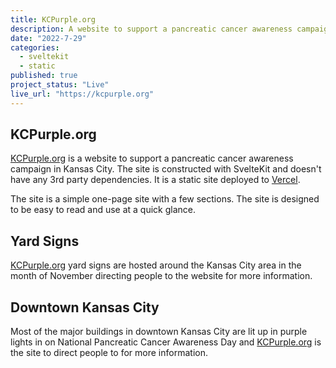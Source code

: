 ```yaml
---
title: KCPurple.org
description: A website to support a pancreatic cancer awareness campaign in Kansas City.
date: "2022-7-29"
categories:
  - sveltekit
  - static
published: true
project_status: "Live"
live_url: "https://kcpurple.org"
---
```


<script lang="ts">
    import ProjectLinks from '$lib/layout/ProjectLinks.svelte';
</script>

<ProjectLinks link="https://kcpurple.org" />

## KCPurple.org

[KCPurple.org](https://kcpurple.org) is a website to support a pancreatic cancer awareness
campaign in Kansas City. The site is constructed with SvelteKit and doesn't have any 3rd
party dependencies. It is a static site deployed to [Vercel](https://vercel.com).

The site is a simple one-page site with a few sections. The site is designed to be easy to
read and use at a quick glance.

## Yard Signs

[KCPurple.org](https://kcpurple.org) yard signs are hosted around the Kansas City area in
the month of November directing people to the website for more information.

## Downtown Kansas City

Most of the major buildings in downtown Kansas City are lit up in purple lights in on
National Pancreatic Cancer Awareness Day and [KCPurple.org](https://kcpurple.org) is the
site to direct people to for more information.
